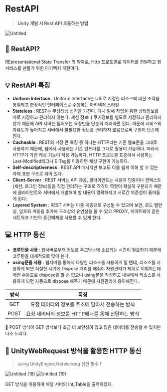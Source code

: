 RestAPI
===
> **Unity 개발 시 Rest API 호출하는 방법**   

![Untitled](https://user-images.githubusercontent.com/73912947/201695219-d56667e2-0a6e-4d57-b480-5d74dca708d0.png)
## 🔎 RestAPI?
REpresentational State  Transfer 의 약자로, Http 프로토콜로 데이터를 전달하고 웹 서비스를 만들기 위한 아키텍처 패턴이다.

## 💡 RestAPI 특징
- **Uniform Interface**
: Uniform Interface는 URI로 지정한 리소스에 대한 조작을 통일되고 한정적인 인터페이스로 수행하는 아키텍처 스타일
- **Stateless**
: REST는 무상태성 성격을 가진다. 다시 말해 작업을 위한 상태정보를 따로 저장하고 관리하지 않는다. 세션 정보나 쿠키정보를 별도로 저장하고 관리하지 않기 때문에 API 서버는 들어오는 요청만을 단순히 처리하면 된다. 때문에 서비스의 자유도가 높아지고 서버에서 불필요한 정보를 관리하지 않음으로써 구현이 단순해진다.
- **Cacheable**
: REST의 가장 큰 특징 중 하나는 HTTP라는 기존 웹표준을 그대로 사용하기 때문에, 웹에서 사용하는 기존 인프라를 그대로 활용이 가능하다. 따라서 HTTP가 가진 캐싱 기능이 적용 가능하다. HTTP 프로토콜 표준에서 사용하는 Last-Modified태그나 E-Tag를 이용하면 캐싱 구현이 가능하다.
- **Self-descriptiveness**
: REST API 메시지만 보고도 이를 쉽게 이해 할 수 있는 자체 표현 구조로 되어 있다.
- **Client-Server**
: REST 서버는 API 제공, 클라이언트는 사용자 인증이나 컨텍스트(세션, 로그인 정보)등을 직접 관리하는 구조로 각각의 역할이 확실히 구분되기 때문에 클라이언트와 서버에서 개발해야 할 내용이 명확해지고 서로간 의존성이 줄어들게 된다.
- **Layered System**
: REST 서버는 다중 계층으로 구성될 수 있으며 보안, 로드 밸런싱, 암호화 계층을 추가해 구조상의 유연성을 둘 수 있고 PROXY, 게이트웨이 같은 네트워크 기반의 중간매체를 사용할 수 있게 한다.

## 💻 HTTP 통신
- **코루틴을 사용**
: 웹서버로부터 정보를 주고받는데 소요되는 시간이 필요하기 때문에 코루틴을 대체적으로 많이 쓴다.
- **using문을 사용**
: 웹서버를 통해서 다양한 리소스를 사용하게 될 텐데, 리소스를 사용하게 되면 적절한 시기에 Dispose 처리를 해줘야 자원관리가 제대로 이뤄지는데 매번 수동으로 dispose를 할 순 없으니 using문을 작성하고 내부에서 리소스를 사용하게 되면 자동으로 dispose 해주기 때문에 자원관리에 용이해진다.

|방식|특징|
|:---:|:---:|
|GET|요청 데이터의 정보를 주소에 담아서 전송하는 방식|
|POST|요청 데이터의 정보를 HTTP헤더를 통해 전달하는 방식|

📌 POST 방식이 GET 방식보다 조금 더 보안성이 있고 많은 데이터를 전송할 수 있지만 다소 느리다.

## 🔐 UnityWebRequest 방식을 활용한 HTTP 통신
> using UnityEngine.Networking 선언 필수 !

![Untitled (18)](https://user-images.githubusercontent.com/73912947/202092541-2d53db6c-99b5-4ba9-8bce-d6d4bd52e1fe.png)
![Untitled (19)](https://user-images.githubusercontent.com/73912947/202092582-44faad1c-3cee-40b8-ba8b-98a361259d78.png)

GET 방식을 이용하여 해당 서버의 Int_Table을 출력하였다.
